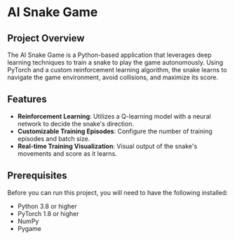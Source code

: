 # AI Snake Game

## Project Overview

The AI Snake Game is a Python-based application that leverages deep learning techniques to train a snake to play the game autonomously. Using PyTorch and a custom reinforcement learning algorithm, the snake learns to navigate the game environment, avoid collisions, and maximize its score.

## Features

- **Reinforcement Learning**: Utilizes a Q-learning model with a neural network to decide the snake's direction.
- **Customizable Training Episodes**: Configure the number of training episodes and batch size.
- **Real-time Training Visualization**: Visual output of the snake's movements and score as it learns.

## Prerequisites

Before you can run this project, you will need to have the following installed:

- Python 3.8 or higher
- PyTorch 1.8 or higher
- NumPy
- Pygame
